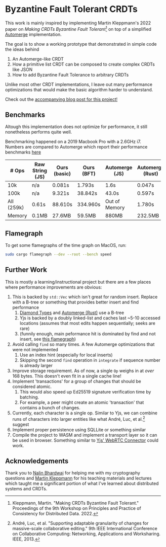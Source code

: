 # Byzantine Fault Tolerant CRDTs

This work is mainly inspired by implementing Martin Kleppmann's 2022 paper on *Making CRDTs Byzantine Fault Tolerant*[^2] 
on top of a simplified [Automerge](https://automerge.org/) implementation.

The goal is to show a working prototype that demonstrated in simple code the ideas behind
1. An Automerge-like CRDT
2. How a primitive list CRDT can be composed to create complex CRDTs like JSON
2. How to add Byzantine Fault Tolerance to arbitrary CRDTs

Unlike most other CRDT implementations, I leave out many performance optimizations that would make the basic algorithm harder to understand.

Check out the [accompanying blog post for this project!](https://jzhao.xyz/posts/bft-json-crdt)

## Benchmarks
Altough this implementation does not optimize for performance, it still nonetheless performs quite well.

Benchmarking happened on a 2019 Macbook Pro with a 2.6GHz i7.
Numbers are compared to Automerge which report their performance benchmarks [here](https://github.com/automerge/automerge-perf)

| # Ops | Raw String (JS) | Ours (basic) | Ours (BFT) | Automerge (JS) | Automerge (Rust) |
|--|--|--|--|--|--|
|10k       | n/a     | 0.081s   | 1.793s   | 1.6s         | 0.047s  |
|100k      | n/a     | 9.321s   | 38.842s  | 43.0s        | 0.597s  |
|All (259k)| 0.61s   | 88.610s  | 334.960s | Out of Memory| 1.780s  |
|Memory    | 0.1MB   | 27.6MB   | 59.5MB   | 880MB        | 232.5MB |

## Flamegraph
To get some flamegraphs of the time graph on MacOS, run:

```bash
sudo cargo flamegraph --dev --root --bench speed
```

## Further Work 
This is mostly a learning/instructional project but there are a few places where performance improvements are obvious:

1. This is backed by `std::Vec` which isn't great for random insert. Replace with a B-tree or something that provides better insert and find performance
    1. [Diamond Types](https://github.com/josephg/diamond-types) and [Automerge (Rust)](https://github.com/automerge/automerge-rs) use a B-tree
    2. Yjs is backed by a doubly linked-list and caches last ~5-10 accessed locations (assumes that most edits happen sequentially; seeks are rare)
    3. (funnily enough, main peformance hit is dominated by find and not insert, see [this flamegraph](./flamegraphs/flamegraph_unoptimized.svg))
2. Avoid calling `find` so many times. A few Automerge optimizations that were not implemented
    1. Use an index hint (especially for local inserts)
    2. Skipping the second `find` operation in `integrate` if sequence number is already larger
3. Improve storage requirement. As of now, a single `Op` weighs in at *over* 168 bytes. This doesn't even fit in a single cache line!
4. Implement 'transactions' for a group of changes that should be considered atomic.
    1. This would also speed up Ed25519 signature verification time by batching.
    2. For example, a peer might create an atomic 'transaction' that contains a bunch of changes.
5. Currently, each character is a single op. Similar to Yjs, we can combine runs of characters into larger entities like what André, Luc, et al.[^1] suggest
6. Implement proper persistence using SQLLite or something similar
7. Compile the project to WASM and implement a transport layer so it can be used in browser. Something similar to [Yjs' WebRTC Connector](https://github.com/yjs/y-webrtc) could work.

[^1]: André, Luc, et al. "Supporting adaptable granularity of changes for massive-scale collaborative editing." 9th IEEE International Conference on Collaborative Computing: Networking, Applications and Worksharing. IEEE, 2013. 
[^2]: Kleppmann, Martin. "Making CRDTs Byzantine Fault Tolerant." Proceedings of the 9th Workshop on Principles and Practice of Consistency for Distributed Data. 2022.

## Acknowledgements
Thank you to [Nalin Bhardwaj](https://nibnalin.me/) for helping me with my cryptography questions and [Martin Kleppmann](https://martin.kleppmann.com/)
for his teaching materials and lectures which taught me a significant portion of what I've learned about distributed systems and CRDTs.
